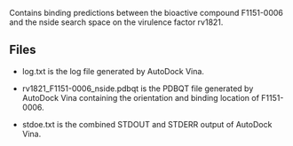 Contains binding predictions between the bioactive compound F1151-0006 and the nside search space on the virulence factor rv1821.

## Files

- log.txt is the log file generated by AutoDock Vina.

- rv1821_F1151-0006_nside.pdbqt is the PDBQT file generated by AutoDock Vina containing the orientation and binding location of F1151-0006.

- stdoe.txt is the combined STDOUT and STDERR output of AutoDock Vina.

